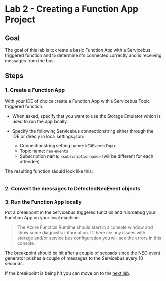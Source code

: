 # Lab 2 - Creating a Function App Project

## Goal

The goal of this lab is to create a basic Function App with a Servicebus triggered function and to determine it's connected correctly and is receiving messages from the bus.

## Steps

### 1. Create a Function App

With your IDE of choice create a Function App with a Servicebus Topic triggered function.

- When asked, specify that you want to use the Storage Emulator which is used to run the app locally.
- Specify the following Servicebus connectionstring either through the IDE or direcly in local.settings.json:

    -   Connectionstring setting name: `NEOEventsTopic`
    -   Topic name: `neo-events`
    -   Subscription name: `<subscriptionname>` (will be different for each attendee)

The resulting function should look like this:

```

```

### 2. Convert the messages to DetectedNeoEvent objects



### 3. Run the Function App locally

Put a breakpoint in the Servicebus triggered function and run/debug your Function App on your local machine.

> The Azure Function Runtime should start in a console window and show some diagnostic information. If there are any issues with storage and/or service bus configuration you will see the errors in this console. 

The breakpoint should be hit after a couple of seconds since the NEO event generator pushes a couple of messages to the Servicebus every 10 seconds.

If the breakpoint is being hit you can move on to the [next lab]().
